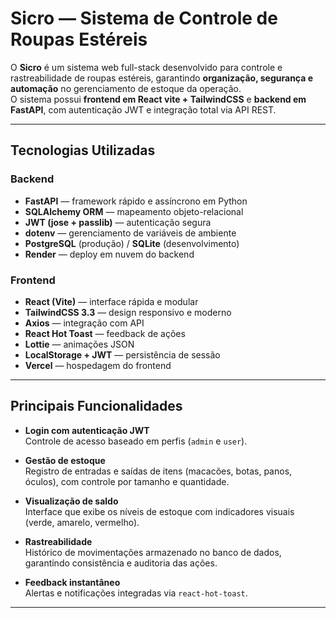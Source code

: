 # Sicro — Sistema de Controle de Roupas Estéreis

O **Sicro** é um sistema web full-stack desenvolvido para controle e rastreabilidade de roupas estéreis, garantindo **organização, segurança e automação** no gerenciamento de estoque da operação.  
O sistema possui **frontend em React vite + TailwindCSS** e **backend  em FastAPI**, com autenticação JWT e integração total via API REST.

---

## Tecnologias Utilizadas

### Backend
- **FastAPI** — framework rápido e assíncrono em Python  
- **SQLAlchemy ORM** — mapeamento objeto-relacional  
- **JWT (jose + passlib)** — autenticação segura  
- **dotenv** — gerenciamento de variáveis de ambiente  
- **PostgreSQL** (produção) / **SQLite** (desenvolvimento)  
- **Render** — deploy em nuvem do backend

### Frontend
- **React (Vite)** — interface rápida e modular  
- **TailwindCSS 3.3** — design responsivo e moderno  
- **Axios** — integração com API  
- **React Hot Toast** — feedback de ações  
- **Lottie** — animações JSON  
- **LocalStorage + JWT** — persistência de sessão  
- **Vercel** — hospedagem do frontend

---

## Principais Funcionalidades

- **Login com autenticação JWT**  
  Controle de acesso baseado em perfis (`admin` e `user`).

- **Gestão de estoque**  
  Registro de entradas e saídas de itens (macacões, botas, panos, óculos), com controle por tamanho e quantidade.

- **Visualização de saldo**  
  Interface que exibe os níveis de estoque com indicadores visuais (verde, amarelo, vermelho).

- **Rastreabilidade**  
  Histórico de movimentações armazenado no banco de dados, garantindo consistência e auditoria das ações.

- **Feedback instantâneo**  
  Alertas e notificações integradas via `react-hot-toast`.

---




